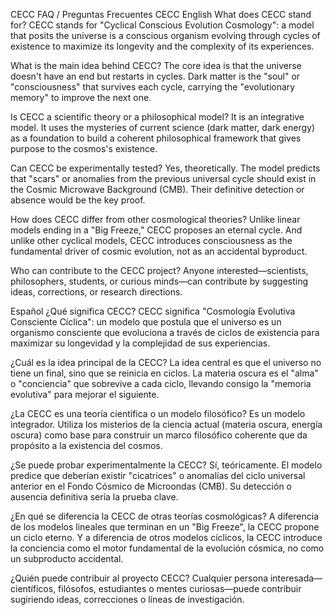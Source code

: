 CECC FAQ / Preguntas Frecuentes CECC
English
What does CECC stand for?
CECC stands for "Cyclical Conscious Evolution Cosmology": a model that posits the universe is a conscious organism evolving through cycles of existence to maximize its longevity and the complexity of its experiences.

What is the main idea behind CECC?
The core idea is that the universe doesn't have an end but restarts in cycles. Dark matter is the "soul" or "consciousness" that survives each cycle, carrying the "evolutionary memory" to improve the next one.

Is CECC a scientific theory or a philosophical model?
It is an integrative model. It uses the mysteries of current science (dark matter, dark energy) as a foundation to build a coherent philosophical framework that gives purpose to the cosmos's existence.

Can CECC be experimentally tested?
Yes, theoretically. The model predicts that "scars" or anomalies from the previous universal cycle should exist in the Cosmic Microwave Background (CMB). Their definitive detection or absence would be the key proof.

How does CECC differ from other cosmological theories?
Unlike linear models ending in a "Big Freeze," CECC proposes an eternal cycle. And unlike other cyclical models, CECC introduces consciousness as the fundamental driver of cosmic evolution, not as an accidental byproduct.

Who can contribute to the CECC project?
Anyone interested—scientists, philosophers, students, or curious minds—can contribute by suggesting ideas, corrections, or research directions.

Español
¿Qué significa CECC?
CECC significa "Cosmología Evolutiva Consciente Cíclica": un modelo que postula que el universo es un organismo consciente que evoluciona a través de ciclos de existencia para maximizar su longevidad y la complejidad de sus experiencias.

¿Cuál es la idea principal de la CECC?
La idea central es que el universo no tiene un final, sino que se reinicia en ciclos. La materia oscura es el "alma" o "conciencia" que sobrevive a cada ciclo, llevando consigo la "memoria evolutiva" para mejorar el siguiente.

¿La CECC es una teoría científica o un modelo filosófico?
Es un modelo integrador. Utiliza los misterios de la ciencia actual (materia oscura, energía oscura) como base para construir un marco filosófico coherente que da propósito a la existencia del cosmos.

¿Se puede probar experimentalmente la CECC?
Sí, teóricamente. El modelo predice que deberían existir "cicatrices" o anomalías del ciclo universal anterior en el Fondo Cósmico de Microondas (CMB). Su detección o ausencia definitiva sería la prueba clave.

¿En qué se diferencia la CECC de otras teorías cosmológicas?
A diferencia de los modelos lineales que terminan en un "Big Freeze", la CECC propone un ciclo eterno. Y a diferencia de otros modelos cíclicos, la CECC introduce la conciencia como el motor fundamental de la evolución cósmica, no como un subproducto accidental.

¿Quién puede contribuir al proyecto CECC?
Cualquier persona interesada—científicos, filósofos, estudiantes o mentes curiosas—puede contribuir sugiriendo ideas, correcciones o líneas de investigación.

